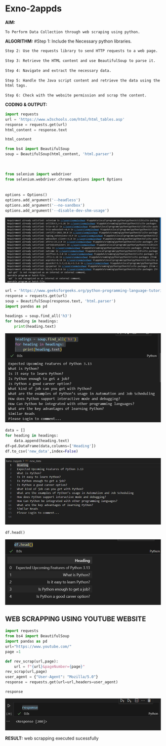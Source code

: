 # Exno-2appds
**AIM:**
    
    To Perform Data Collection through web scraping using python.

**ALGORITHM:**
	#Step 1: Include the Necessary python libraries.
 
	Step 2: Use the requests library to send HTTP requests to a web page.
 
	Step 3: Retrieve the HTML content and use BeautifulSoup to parse it.
 
	Step 4: Navigate and extract the necessary data.
 
	Step 5: Handle the Java script content and retrieve the data using the html tags.
 
	Step 6: Check with the website permission and scrap the content.

**CODING & OUTPUT:**
```py
import requests
url = 'https://www.w3schools.com/html/html_tables.asp'
response = requests.get(url)
html_content = response.text
```
```py
html_content
```
```py
from bs4 import BeautifulSoup
soup = BeautifulSoup(html_content, 'html.parser')
```
```py


from selenium import webdriver
from selenium.webdriver.chrome.options import Options


options = Options()
options.add_argument('--headless')
options.add_argument('--no-sandbox')
options.add_argument('--disable-dev-shm-usage')
```
![alt text](image1.png)
```py
url = 'https://www.geeksforgeeks.org/python-programming-language-tutorial/'
response = requests.get(url)
soup = BeautifulSoup(response.text, 'html.parser')
import pandas as pd
```
```py
headings = soup.find_all('h3')
for heading in headings:
    print(heading.text)
```
![alt text](image3.png)

```py
data = []
for heading in headings:
    data.append(heading.text)
df=pd.DataFrame(data,columns=['Heading'])
df.to_csv('new_data',index=False)
```
![alt text](image2.png)

```py
df.head()
```
![alt text](image4.png)

## WEB SCRAPPING USING YOUTUBE WEBSITE

```py
import requests
from bs4 import BeautifulSoup
import pandas as pd
url="https://www.youtube.com/"
page =1
```

```py
def rev_scrap(url,page):
    url = f"{url}&pageNumber={page}"
rev_scrap(url,page)
user_agent = {"User-Agent": "Mozilla/5.0"}
response = requests.get(url=url,headers=user_agent)
```
```py
response
```
![alt text](image.png)


**RESULT:**
 web scrapping executed sucessfully
